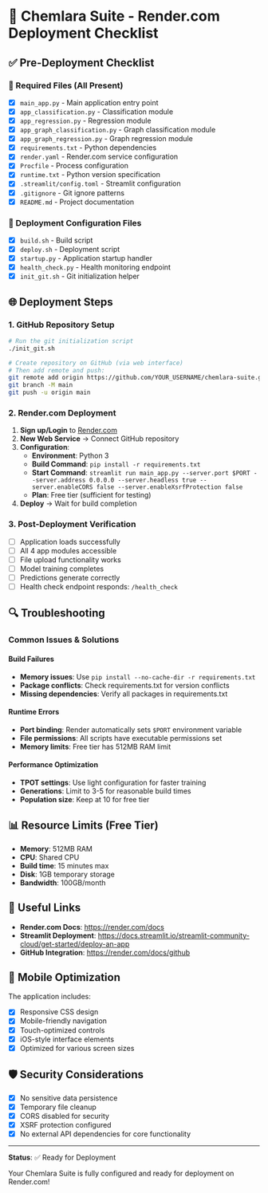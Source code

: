 # 🚀 Chemlara Suite - Render.com Deployment Checklist

## ✅ Pre-Deployment Checklist

### 📁 Required Files (All Present)
- [x] `main_app.py` - Main application entry point
- [x] `app_classification.py` - Classification module
- [x] `app_regression.py` - Regression module  
- [x] `app_graph_classification.py` - Graph classification module
- [x] `app_graph_regression.py` - Graph regression module
- [x] `requirements.txt` - Python dependencies
- [x] `render.yaml` - Render.com service configuration
- [x] `Procfile` - Process configuration
- [x] `runtime.txt` - Python version specification
- [x] `.streamlit/config.toml` - Streamlit configuration
- [x] `.gitignore` - Git ignore patterns
- [x] `README.md` - Project documentation

### 🔧 Deployment Configuration Files
- [x] `build.sh` - Build script
- [x] `deploy.sh` - Deployment script  
- [x] `startup.py` - Application startup handler
- [x] `health_check.py` - Health monitoring endpoint
- [x] `init_git.sh` - Git initialization helper

## 🌐 Deployment Steps

### 1. GitHub Repository Setup
```bash
# Run the git initialization script
./init_git.sh

# Create repository on GitHub (via web interface)
# Then add remote and push:
git remote add origin https://github.com/YOUR_USERNAME/chemlara-suite.git
git branch -M main
git push -u origin main
```

### 2. Render.com Deployment
1. **Sign up/Login** to [Render.com](https://render.com)
2. **New Web Service** → Connect GitHub repository
3. **Configuration**:
   - **Environment**: Python 3
   - **Build Command**: `pip install -r requirements.txt`
   - **Start Command**: `streamlit run main_app.py --server.port $PORT --server.address 0.0.0.0 --server.headless true --server.enableCORS false --server.enableXsrfProtection false`
   - **Plan**: Free tier (sufficient for testing)
4. **Deploy** → Wait for build completion

### 3. Post-Deployment Verification
- [ ] Application loads successfully
- [ ] All 4 app modules accessible
- [ ] File upload functionality works
- [ ] Model training completes
- [ ] Predictions generate correctly
- [ ] Health check endpoint responds: `/health_check`

## 🔍 Troubleshooting

### Common Issues & Solutions

#### Build Failures
- **Memory issues**: Use `pip install --no-cache-dir -r requirements.txt`
- **Package conflicts**: Check requirements.txt for version conflicts
- **Missing dependencies**: Verify all packages in requirements.txt

#### Runtime Errors
- **Port binding**: Render automatically sets `$PORT` environment variable
- **File permissions**: All scripts have executable permissions set
- **Memory limits**: Free tier has 512MB RAM limit

#### Performance Optimization
- **TPOT settings**: Use light configuration for faster training
- **Generations**: Limit to 3-5 for reasonable build times
- **Population size**: Keep at 10 for free tier

## 📊 Resource Limits (Free Tier)

- **Memory**: 512MB RAM
- **CPU**: Shared CPU
- **Build time**: 15 minutes max
- **Disk**: 1GB temporary storage
- **Bandwidth**: 100GB/month

## 🔗 Useful Links

- **Render.com Docs**: https://render.com/docs
- **Streamlit Deployment**: https://docs.streamlit.io/streamlit-community-cloud/get-started/deploy-an-app
- **GitHub Integration**: https://render.com/docs/github

## 📱 Mobile Optimization

The application includes:
- [x] Responsive CSS design
- [x] Mobile-friendly navigation
- [x] Touch-optimized controls
- [x] iOS-style interface elements
- [x] Optimized for various screen sizes

## 🛡️ Security Considerations

- [x] No sensitive data persistence
- [x] Temporary file cleanup
- [x] CORS disabled for security
- [x] XSRF protection configured
- [x] No external API dependencies for core functionality

---

**Status**: ✅ Ready for Deployment

Your Chemlara Suite is fully configured and ready for deployment on Render.com!
